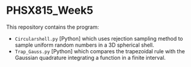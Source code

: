 # PHSX815_Week5

This repository contains the program:
- `Circularshell.py` [Python]
which uses rejection sampling method to sample uniform random numbers
in a 3D spherical shell.
- `Trap_Gauss.py` [Python]
which compares the trapezoidal rule with the Gaussian quadrature
integrating a function in a finite interval.
